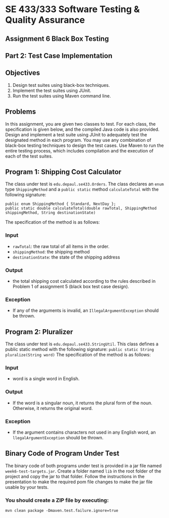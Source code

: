 # SE 433/333 Software Testing & Quality Assurance
## Assignment 6 Black Box Testing
## Part 2: Test Case Implementation
## Objectives
1. Design test suites using black-box techniques.
2. Implement the test suites using JUnit.
3. Run the test suites using Maven command line.
## Problems
In this assignment, you are given two classes to test. For each class, the
specification is given below, and the compiled Java code is also provided.
Design and implement a test suite using JUnit to adequately test the
designated method in each program. You may use any combination of
black-box testing techniques to design the test cases. Use Maven to run
the entire testing process, which includes compilation and the execution of
each of the test suites.
## Program 1: Shipping Cost Calculator
The class under test is ```edu.depaul.se433.Orders```. The class declares an ```enum``` type ```ShippingMethod``` and a
```public static``` method ```calculateTotal``` with the following signature:
```
public enum ShippingMethod { Standard, NextDay };
public static double calculateTotal(double rawTotal, ShippingMethod shippingMethod, String destinationState)
```
The specification of the method is as follows:
### Input
* ```rawTotal```: the raw total of all items in the order.
* ```shippingMethod```: the shipping method
* ```destinationState```: the state of the shipping address
### Output
* the total shipping cost calculated according to the rules described in Problem 1 of assignment 5 (black box test case design).
### Exception
* If any of the arguments is invalid, an ```IllegalArgumentException``` should be thrown.
## Program 2: Pluralizer
The class under test is ```edu.depaul.se433.StringUtil```. This class defines a public static method with the following signature:
```public static String pluralize(String word)```
The specification of the method is as follows:
### Input
* word is a single word in English.
### Output
* If the word is a singular noun, it returns the plural form of the noun. Otherwise, it returns the original word.
### Exception
* If the argument contains characters not used in any English word, an ```llegalArgumentException``` should be thrown.
## Binary Code of Program Under Test
The binary code of both programs under test is provided in a jar file named ```week6-test-targets.jar```.
Create a folder named ```lib``` in the root folder of the project and copy the jar to that folder.
Follow the instructions in the presentation to make the required pom file changes to make the jar file usable by your tests.
### You should create a ZIP file by executing:
```mvn clean package -Dmaven.test.failure.ignore=true```
